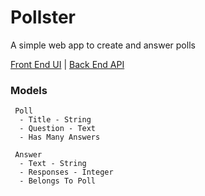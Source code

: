 # Pollster

A simple web app to create and answer polls

[Front End UI](https://github.com/estermer/pollster-ui) |
[Back End API](https://github.com/estermer/pollster-api)

### Models

```text
 Poll
  - Title - String
  - Question - Text
  - Has Many Answers
  
 Answer
  - Text - String
  - Responses - Integer
  - Belongs To Poll
```
